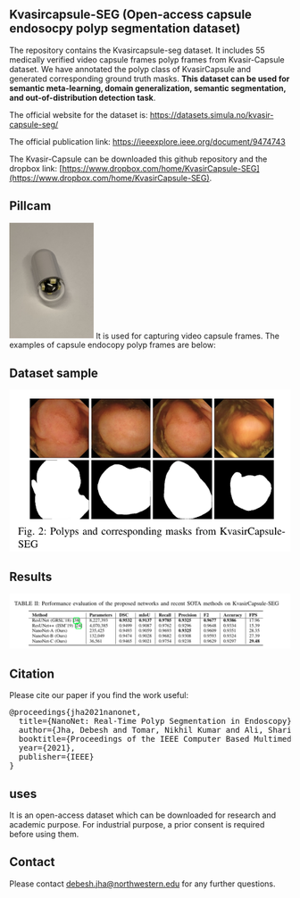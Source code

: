 ## Kvasircapsule-SEG (Open-access capsule endosocpy polyp segmentation dataset)

The repository contains the Kvasircapsule-seg dataset. It includes 55 medically verified video capsule frames polyp frames from Kvasir-Capsule dataset. We have annotated the polyp class of KvasirCapsule and generated corresponding ground truth masks. **__This dataset can be used for semantic meta-learning, domain generalization, semantic segmentation, and out-of-distribution detection task__**.

The official website for the dataset is:
https://datasets.simula.no/kvasir-capsule-seg/

The official publication link:
https://ieeexplore.ieee.org/document/9474743

The Kvasir-Capsule can be downloaded this github repository and the dropbox link: [https://www.dropbox.com/home/KvasirCapsule-SEG](https://www.dropbox.com/home/KvasirCapsule-SEG). 
 

## Pillcam 
<img src="img/pill_cam.JPG" width=30% height=20%>
It is used for capturing video capsule frames. The examples of capsule endocopy polyp frames are below:

## Dataset sample
<img src="img/data.png">

## Results
<img src="img/quantitative.png">

## Citation
Please cite our paper if you find the work useful: 
<pre>
@proceedings{jha2021nanonet,
  title={NanoNet: Real-Time Polyp Segmentation in Endoscopy},
  author={Jha, Debesh and Tomar, Nikhil Kumar and Ali, Sharib and Riegler, Michael A and Johansen, H{\aa}vard D and Johansen, Dag and Halvorsen, P{\aa}l},
  booktitle={Proceedings of the IEEE Computer Based Multimedia System},
  year={2021},
  publisher={IEEE}
}
</pre>

## uses 
It is an open-access dataset which can be downloaded for research and academic purpose. For industrial purpose, a prior consent is required before using them. 

## Contact
Please contact debesh.jha@northwestern.edu for any further questions.
